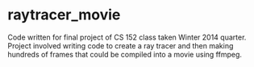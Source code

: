 raytracer_movie
===============
Code written for final project of CS 152 class taken Winter 2014 quarter. Project involved writing code to create a ray tracer and then making hundreds of frames that could be compiled into a movie using ffmpeg.
